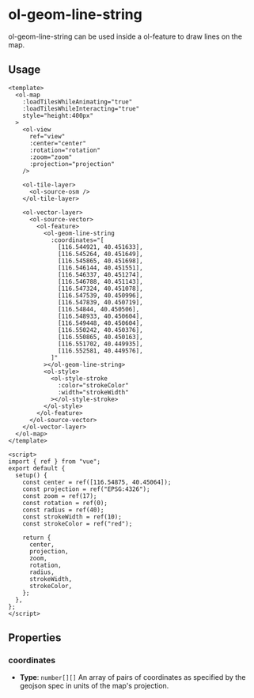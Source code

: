 # ol-geom-line-string

ol-geom-line-string can be used inside a ol-feature to draw lines on the map.

<script setup>
import LineString from "@demos/LineString.vue"
</script>
<ClientOnly>
<LineString />
</ClientOnly>

## Usage

```vue
<template>
  <ol-map
    :loadTilesWhileAnimating="true"
    :loadTilesWhileInteracting="true"
    style="height:400px"
  >
    <ol-view
      ref="view"
      :center="center"
      :rotation="rotation"
      :zoom="zoom"
      :projection="projection"
    />

    <ol-tile-layer>
      <ol-source-osm />
    </ol-tile-layer>

    <ol-vector-layer>
      <ol-source-vector>
        <ol-feature>
          <ol-geom-line-string
            :coordinates="[
              [116.544921, 40.451633],
              [116.545264, 40.451649],
              [116.545865, 40.451698],
              [116.546144, 40.451551],
              [116.546337, 40.451274],
              [116.546788, 40.451143],
              [116.547324, 40.451078],
              [116.547539, 40.450996],
              [116.547839, 40.450719],
              [116.54844, 40.450506],
              [116.548933, 40.450604],
              [116.549448, 40.450604],
              [116.550242, 40.450376],
              [116.550865, 40.450163],
              [116.551702, 40.449935],
              [116.552581, 40.449576],
            ]"
          ></ol-geom-line-string>
          <ol-style>
            <ol-style-stroke
              :color="strokeColor"
              :width="strokeWidth"
            ></ol-style-stroke>
          </ol-style>
        </ol-feature>
      </ol-source-vector>
    </ol-vector-layer>
  </ol-map>
</template>

<script>
import { ref } from "vue";
export default {
  setup() {
    const center = ref([116.54875, 40.45064]);
    const projection = ref("EPSG:4326");
    const zoom = ref(17);
    const rotation = ref(0);
    const radius = ref(40);
    const strokeWidth = ref(10);
    const strokeColor = ref("red");

    return {
      center,
      projection,
      zoom,
      rotation,
      radius,
      strokeWidth,
      strokeColor,
    };
  },
};
</script>
```

## Properties

### coordinates

- **Type**: `number[][]`
  An array of pairs of coordinates as specified by the geojson spec in units of the map's projection.
